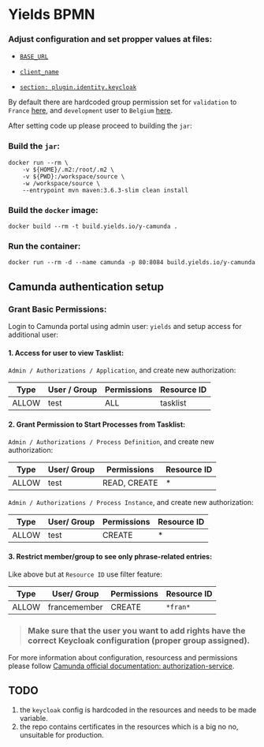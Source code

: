 # Yields BPMN

### Adjust configuration and set propper values at files:

- [`BASE_URL`](https://github.com/yields-io/y-camunda/blob/master/src/main/java/io/yields/bpm/client_name/chiron/ChironApi.java#L29)

- [`client_name`](https://github.com/yields-io/y-camunda/blob/master/src/main/java/org/camunda/bpm/extension/keycloak/KeycloakGroupQuery.java#L34)

- [`section: plugin.identity.keycloak`](https://github.com/yields-io/y-camunda/blob/master/src/main/resources/application.yaml#L25)

By default there are hardcoded group permission set for `validation` to `France` [here](https://github.com/yields-io/y-camunda/blob/master/src/main/java/org/camunda/bpm/extension/keycloak/KeycloakGroupQuery.java#L38), and `development` user to `Belgium` [here](https://github.com/yields-io/y-camunda/blob/master/src/main/java/org/camunda/bpm/extension/keycloak/KeycloakGroupQuery.java#L42).

After setting code up please proceed to building the `jar`:


### Build the `jar`:
```
docker run --rm \
    -v ${HOME}/.m2:/root/.m2 \
    -v ${PWD}:/workspace/source \
    -w /workspace/source \
    --entrypoint mvn maven:3.6.3-slim clean install
```

### Build the `docker` image:
```
docker build --rm -t build.yields.io/y-camunda .
```

### Run the container:
```
docker run --rm -d --name camunda -p 80:8084 build.yields.io/y-camunda
```

## Camunda authentication setup
### Grant Basic Permissions:
Login to Camunda portal using admin user: `yields` and setup access for additional user:

#### 1. Access for user to view Tasklist:

`Admin / Authorizations / Application`,
and create new authorization:

| Type | User / Group | Permissions | Resource ID |
| --- | --- | --- | --- |
| ALLOW | test | ALL | tasklist |


#### 2. Grant Permission to Start Processes from Tasklist:

`Admin / Authorizations / Process Definition`,
and create new authorization:

| Type | User/ Group | Permissions | Resource ID |
| --- | --- | --- | --- |
| ALLOW | test | READ, CREATE | * |

`Admin / Authorizations / Process Instance`, and create new authorization:

| Type | User/ Group | Permissions | Resource ID |
| --- | --- | --- | --- |
| ALLOW | test | CREATE | * |


#### 3. Restrict member/group to see only phrase-related entries:

Like above but at `Resource ID` use filter feature:

| Type | User/ Group | Permissions | Resource ID |
| --- | --- | --- | --- |
| ALLOW | francemember | CREATE | `*fran*` |


> ### Make sure that the user you want to add rights have the correct Keycloak configuration (proper group assigned).


For more information about configuration, resourcess and permissions please follow [Camunda official documentation: authorization-service](https://docs.camunda.org/manual/7.14/user-guide/process-engine/authorization-service/#permissions).


## TODO

1. the `keycloak` config is hardcoded in the resources and needs to be made variable.
2. the repo contains certificates in the resources which is a big no no, unsuitable for production.
